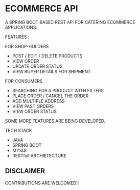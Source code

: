 
# ECOMMERCE API

A SPRING BOOT BASED REST API FOR CATERING ECOMMERCE APPLICATIONS.

FEATURES :

FOR SHOP-HOLDERS
- POST / EDIT / DELETE PRODUCTS
- VIEW ORDER
- UPDATE ORDER STATUS
- VIEW BUYER DETAILS FOR SHIPMENT

FOR CONSUMERS


- SEARCHING FOR A PRODUCT WITH FILTERS
- PLACE ORDER / CANCEL THE ORDER
- ADD MULTIPLE ADDRESS 
- VIEW PAST ORDERS
- VIEW ORDER STATUS

SOME MORE FEATURES ARE BEING DEVELOPED.

TECH STACK
- JAVA
- SPRING BOOT
- MYSQL
- RESTfull ARCHIETECTURE


DISCLAIMER
-
CONTRIBUTIONS ARE WELCOMED!!
